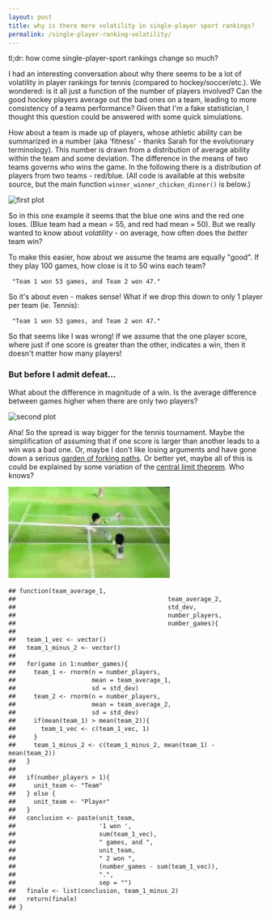 ```yaml
---
layout: post
title: why is there more volatility in single-player sport rankings?
permalink: /single-player-ranking-volatility/
---
```


tl;dr: how come single-player-sport rankings change so much?

I had an interesting conversation about why there seems to be a lot of volatility in player rankings for tennis (compared to hockey/soccer/etc.). We wondered: is it all just a function of the number of players involved? Can the good hockey players average out the bad ones on a team, leading to more consistency of a teams performance? Given that I'm a fake statistician, I thought this question could be answered with some quick simulations.

How about a team is made up of players, whose athletic ability can be summarized in a number (aka 'fitness' - thanks Sarah for the evolutionary terminology). This number is drawn from a distribution of average ability within the team and some deviation. The difference in the means of two teams governs who wins the game. In the following there is a distribution of players from two teams - red/blue. (All code is available at this website source, but the main function `winner_winner_chicken_dinner()` is below.)


![first plot](/images/unnamed-chunk-1-1.png)

So in this one example it seems that the blue one wins and the red one loses. (Blue team had a mean = 55, and red had mean = 50). But we really wanted to know about *volatility* - on average, how often does the *better* team win?

To make this easier, how about we assume the teams are equally "good". If they play 100 games, how close is it to 50 wins each team?

     "Team 1 won 53 games, and Team 2 won 47."

So it's about even - makes sense! What if we drop this down to only 1 player per team (ie. Tennis):

     "Team 1 won 53 games, and Team 2 won 47."

So that seems like I was wrong! If we assume that the one player score, where just if one score is greater than the other, indicates a win, then it doesn't matter how many players!

### But before I admit defeat...

What about the difference in magnitude of a win. Is the average difference between games higher when there are only two players?

![second plot](/images/unnamed-chunk-4-1.png)

Aha! So the spread is way bigger for the tennis tournament. Maybe the simplification of assuming that if one score is larger than another leads to a win was a bad one. Or, maybe I don't like losing arguments and have gone down a serious [garden of forking paths](https://www.google.ca/url?sa=t&rct=j&q=&esrc=s&source=web&cd=5&cad=rja&uact=8&ved=0ahUKEwigkMXl8N_WAhVp7IMKHRq5B4oQFghEMAQ&url=http%3A%2F%2Fwww.stat.columbia.edu%2F~gelman%2Fresearch%2Funpublished%2Fp_hacking.pdf&usg=AOvVaw2yEx0yUehouqzqgpoRKtTO). Or better yet, maybe all of this is could be explained by some variation of the [central limit theorem](https://en.wikipedia.org/wiki/Central_limit_theorem). Who knows?

![tennis gif](/images/tennis.gif)

    ## function(team_average_1,
    ##                                          team_average_2,
    ##                                          std_dev,
    ##                                          number_players,
    ##                                          number_games){
    ##   
    ##   team_1_vec <- vector()
    ##   team_1_minus_2 <- vector()
    ##   
    ##   for(game in 1:number_games){
    ##     team_1 <- rnorm(n = number_players, 
    ##                     mean = team_average_1, 
    ##                     sd = std_dev)
    ##     team_2 <- rnorm(n = number_players, 
    ##                     mean = team_average_2, 
    ##                     sd = std_dev)
    ##     if(mean(team_1) > mean(team_2)){
    ##       team_1_vec <- c(team_1_vec, 1)
    ##     } 
    ##     team_1_minus_2 <- c(team_1_minus_2, mean(team_1) - mean(team_2))
    ##   }
    ##   
    ##   if(number_players > 1){
    ##     unit_team <- "Team"
    ##   } else {
    ##     unit_team <- "Player"
    ##   }
    ##   conclusion <- paste(unit_team,
    ##                       '1 won ', 
    ##                       sum(team_1_vec), 
    ##                       " games, and ",
    ##                       unit_team,
    ##                       " 2 won ",
    ##                       (number_games - sum(team_1_vec)),
    ##                       ".", 
    ##                       sep = "")
    ##   finale <- list(conclusion, team_1_minus_2)
    ##   return(finale)
    ## }
